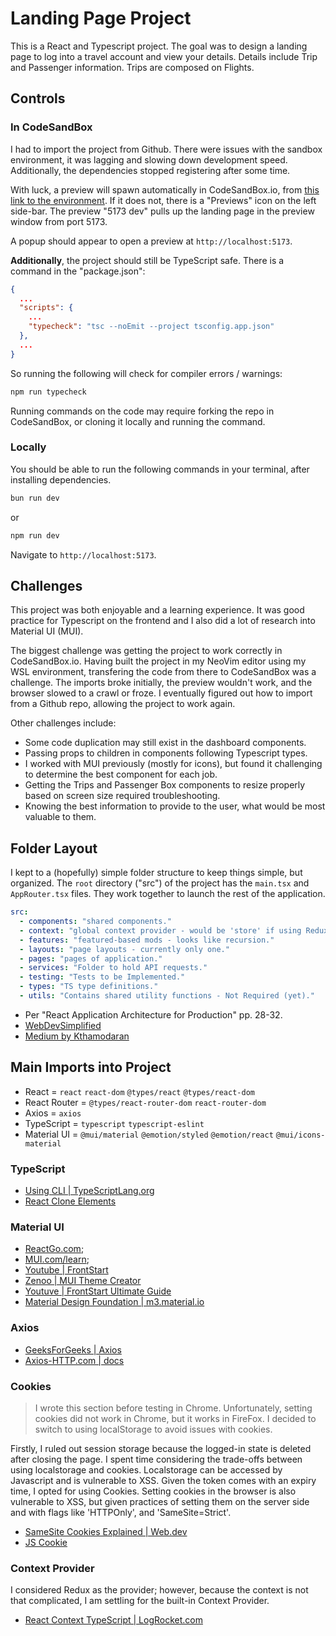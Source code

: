 # Landing Page Project

This is a React and Typescript project.
The goal was to design a landing page to log into a travel account and view your details.
Details include Trip and Passenger information.
Trips are composed on Flights.

## Controls

### In CodeSandBox

I had to import the project from Github.
There were issues with the sandbox environment,
it was lagging and slowing down development speed.
Additionally, the dependencies stopped registering after some time.

With luck, a preview will spawn automatically in CodeSandBox.io,
from [this link to the environment](https://codesandbox.io/p/github/ks982579/vite-landing-page/main).
If it does not, there is a "Previews" icon on the left side-bar.
The preview "5173 dev" pulls up the landing page in the preview window from port 5173.

A popup should appear to open a preview at `http://localhost:5173`.

**Additionally**, the project should still be TypeScript safe.
There is a command in the "package.json":

```json
{
  ...
  "scripts": {
    ...
    "typecheck": "tsc --noEmit --project tsconfig.app.json"
  },
  ...
}
```

So running the following will check for compiler errors / warnings:

```bash
npm run typecheck
```

Running commands on the code may require forking the repo in CodeSandBox,
or cloning it locally and running the command.

### Locally

You should be able to run the following commands in your terminal,
after installing dependencies.

```bash
bun run dev
```

or

```bash
npm run dev
```

Navigate to `http://localhost:5173`.

## Challenges

This project was both enjoyable and a learning experience.
It was good practice for Typescript on the frontend and I also did a lot of research into Material UI (MUI).

The biggest challenge was getting the project to work correctly in CodeSandBox.io.
Having built the project in my NeoVim editor using my WSL environment,
transfering the code from there to CodeSandBox was a challenge.
The imports broke initially, the preview wouldn't work, and the browser slowed to a crawl or froze.
I eventually figured out how to import from a Github repo, allowing the project to work again.

Other challenges include:

- Some code duplication may still exist in the dashboard components.
- Passing props to children in components following Typescript types.
- I worked with MUI previously (mostly for icons), but found it challenging to determine the best component for each job.
- Getting the Trips and Passenger Box components to resize properly based on screen size required troubleshooting.
- Knowing the best information to provide to the user, what would be most valuable to them.

## Folder Layout

I kept to a (hopefully) simple folder structure to keep things simple, but organized.
The `root` directory ("src") of the project has the `main.tsx` and `AppRouter.tsx` files.
They work together to launch the rest of the application.

```yaml
src:
  - components: "shared components."
  - context: "global context provider - would be 'store' if using Redux."
  - features: "featured-based mods - looks like recursion."
  - layouts: "page layouts - currently only one."
  - pages: "pages of application."
  - services: "Folder to hold API requests."
  - testing: "Tests to be Implemented."
  - types: "TS type definitions."
  - utils: "Contains shared utility functions - Not Required (yet)."
```

- Per "React Application Architecture for Production" pp. 28-32.
- [WebDevSimplified](https://blog.webdevsimplified.com/2022-07/react-folder-structure/)
- [Medium by Kthamodaran](https://medium.com/@kthamodaran/react-8-best-practices-folder-structure-5dbda48a69e)

## Main Imports into Project

- React = `react` `react-dom` `@types/react` `@types/react-dom`
- React Router = `@types/react-router-dom` `react-router-dom`
- Axios = `axios`
- TypeScript = `typescript` `typescript-eslint`
- Material UI = `@mui/material` `@emotion/styled` `@emotion/react` `@mui/icons-material`

### TypeScript

- [Using CLI | TypeScriptLang.org](https://www.typescriptlang.org/docs/handbook/compiler-options.html)
- [React Clone Elements](https://stackoverflow.com/questions/42261783/how-to-assign-the-correct-typing-to-react-cloneelement-when-giving-properties-to)

### Material UI

- [ReactGo.com](https://reactgo.com/material-ui-react-tutorial/);
- [MUI.com/learn](https://mui.com/material-ui/getting-started/learn/);
- [Youtube | FrontStart](https://youtu.be/FB-sKY63AWo?si=cSnLj_0cTrB0sdk4)
- [Zenoo | MUI Theme Creator](https://zenoo.github.io/mui-theme-creator/)
- [Youtuve | FrontStart Ultimate Guide](https://youtu.be/HsdjivqQ7BA?si=bR3_ODk8cM2_hzOf)
- [Material Design Foundation | m3.material.io](https://m3.material.io/foundations)

### Axios

- [GeeksForGeeks | Axios](https://www.geeksforgeeks.org/axios-in-react-a-guide-for-beginners/)
- [Axios-HTTP.com | docs](https://axios-http.com/docs/intro)

### Cookies

> I wrote this section before testing in Chrome.
> Unfortunately, setting cookies did not work in Chrome, but it works in FireFox.
> I decided to switch to using localStorage to avoid issues with cookies.

Firstly, I ruled out session storage because the logged-in state is deleted after closing the page.
I spent time considering the trade-offs between using localstorage and cookies.
Localstorage can be accessed by Javascript and is vulnerable to XSS.
Given the token comes with an expiry time, I opted for using Cookies.
Setting cookies in the browser is also vulnerable to XSS,
but given practices of setting them on the server side and with flags like 'HTTPOnly',
and 'SameSite=Strict'.

- [SameSite Cookies Explained | Web.dev](https://web.dev/articles/samesite-cookies-explained)
- [JS Cookie](https://www.npmjs.com/package/js-cookie)

### Context Provider

I considered Redux as the provider;
however, because the context is not that complicated,
I am settling for the built-in Context Provider.

- [React Context TypeScript | LogRocket.com](https://blog.logrocket.com/how-to-use-react-context-typescript/)
